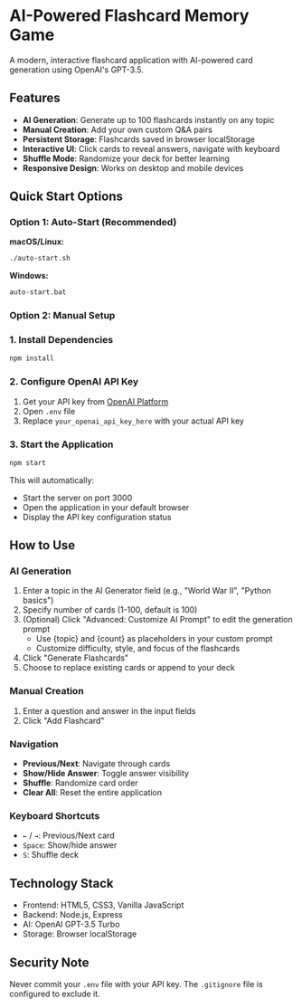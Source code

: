 # AI-Powered Flashcard Memory Game

A modern, interactive flashcard application with AI-powered card generation using OpenAI's GPT-3.5.

## Features

- **AI Generation**: Generate up to 100 flashcards instantly on any topic
- **Manual Creation**: Add your own custom Q&A pairs
- **Persistent Storage**: Flashcards saved in browser localStorage
- **Interactive UI**: Click cards to reveal answers, navigate with keyboard
- **Shuffle Mode**: Randomize your deck for better learning
- **Responsive Design**: Works on desktop and mobile devices

## Quick Start Options

### Option 1: Auto-Start (Recommended)
**macOS/Linux:**
```bash
./auto-start.sh
```

**Windows:**
```cmd
auto-start.bat
```

### Option 2: Manual Setup

### 1. Install Dependencies
```bash
npm install
```

### 2. Configure OpenAI API Key
1. Get your API key from [OpenAI Platform](https://platform.openai.com/api-keys)
2. Open `.env` file
3. Replace `your_openai_api_key_here` with your actual API key

### 3. Start the Application
```bash
npm start
```
This will automatically:
- Start the server on port 3000
- Open the application in your default browser
- Display the API key configuration status

## How to Use

### AI Generation
1. Enter a topic in the AI Generator field (e.g., "World War II", "Python basics")
2. Specify number of cards (1-100, default is 100)
3. (Optional) Click "Advanced: Customize AI Prompt" to edit the generation prompt
   - Use {topic} and {count} as placeholders in your custom prompt
   - Customize difficulty, style, and focus of the flashcards
4. Click "Generate Flashcards"
5. Choose to replace existing cards or append to your deck

### Manual Creation
1. Enter a question and answer in the input fields
2. Click "Add Flashcard"

### Navigation
- **Previous/Next**: Navigate through cards
- **Show/Hide Answer**: Toggle answer visibility
- **Shuffle**: Randomize card order
- **Clear All**: Reset the entire application

### Keyboard Shortcuts
- `←` / `→`: Previous/Next card
- `Space`: Show/hide answer
- `S`: Shuffle deck

## Technology Stack
- Frontend: HTML5, CSS3, Vanilla JavaScript
- Backend: Node.js, Express
- AI: OpenAI GPT-3.5 Turbo
- Storage: Browser localStorage

## Security Note
Never commit your `.env` file with your API key. The `.gitignore` file is configured to exclude it.